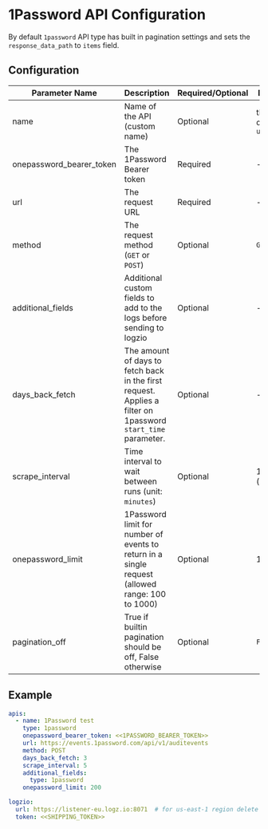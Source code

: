 # 1Password API Configuration
By default `1password` API type has built in pagination settings and sets the `response_data_path` to `items` field.

## Configuration
| Parameter Name           | Description                                                                                                  | Required/Optional | Default           |
|--------------------------|--------------------------------------------------------------------------------------------------------------|-------------------|-------------------|
| name                     | Name of the API (custom name)                                                                                | Optional          | the defined `url` |
| onepassword_bearer_token | The 1Password Bearer token                                                                                   | Required          | -                 |
| url                      | The request URL                                                                                              | Required          | -                 |
| method                   | The request method (`GET` or `POST`)                                                                         | Optional          | `GET`             |
| additional_fields        | Additional custom fields to add to the logs before sending to logzio                                         | Optional          | -                 |
| days_back_fetch          | The amount of days to fetch back in the first request. Applies a filter on 1password `start_time` parameter. | Optional          | -                 |
| scrape_interval          | Time interval to wait between runs (unit: `minutes`)                                                         | Optional          | 1 (minute)        |
| onepassword_limit        | 1Password limit for number of events to return in a single request (allowed range: 100 to 1000)              | Optional          | 100               |
| pagination_off           | True if builtin pagination should be off, False otherwise                                                    | Optional          | `False`           |


## Example
```Yaml
apis:
  - name: 1Password test
    type: 1password
    onepassword_bearer_token: <<1PASSWORD_BEARER_TOKEN>>
    url: https://events.1password.com/api/v1/auditevents
    method: POST
    days_back_fetch: 3
    scrape_interval: 5
    additional_fields:
      type: 1password
    onepassword_limit: 200

logzio:
  url: https://listener-eu.logz.io:8071  # for us-east-1 region delete url param (default)
  token: <<SHIPPING_TOKEN>>
```
